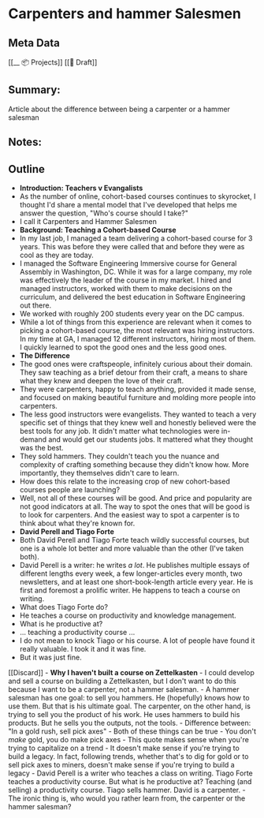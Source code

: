 # Carpenters and hammer Salesmen

## Meta Data

[[__ 📦 Projects]]
[[📝 Draft]]

## Summary:

Article about the difference between being a carpenter or a hammer salesman
	
## Notes:

## Outline

-   **Introduction: Teachers v Evangalists**
-   As the number of online, cohort-based courses continues to skyrocket, I thought I'd share a mental model that I've developed that helps me answer the question, "Who's course should I take?"
-   I call it Carpenters and Hammer Salesmen
-   **Background: Teaching a Cohort-based Course**
-   In my last job, I managed a team delivering a cohort-based course for 3 years. This was before they were called that and before they were as cool as they are today.
-   I managed the Software Engineering Immersive course for General Assembly in Washington, DC. While it was for a large company, my role was effectively the leader of the course in my market. I hired and managed instructors, worked with them to make decisions on the curriculum, and delivered the best education in Software Engineering out there.
-   We worked with roughly 200 students every year on the DC campus.
-   While a lot of things from this experience are relevant when it comes to picking a cohort-based course, the most relevant was hiring instructors. In my time at GA, I managed 12 different instructors, hiring most of them. I quickly learned to spot the good ones and the less good ones.
-   **The Difference**
-   The good ones were craftspeople, infinitely curious about their domain. They saw teaching as a brief detour from their craft, a means to share what they knew and deepen the love of their craft.
-   They were carpenters, happy to teach anything, provided it made sense, and focused on making beautiful furniture and molding more people into carpenters.
-   The less good instructors were evangelists. They wanted to teach a very specific set of things that they knew well and honestly believed were the best tools for any job. It didn't matter what technologies were in-demand and would get our students jobs. It mattered what they thought was the best.
-   They sold hammers. They couldn't teach you the nuance and complexity of crafting something because they didn't know how. More importantly, they themselves didn't care to learn.
-   How does this relate to the increasing crop of new cohort-based courses people are launching?
-   Well, not all of these courses will be good. And price and popularity are not good indicators at all. The way to spot the ones that will be good is to look for carpenters. And the easiest way to spot a carpenter is to think about what they're known for.
-   **David Perell and Tiago Forte**
-   Both David Perell and Tiago Forte teach wildly successful courses, but one is a whole lot better and more valuable than the other (I've taken both).
-   David Perell is a writer: he writes _a lot_. He publishes multiple essays of different lengths every week, a few longer-articles every month, two newsletters, and at least one short-book-length article every year. He is first and foremost a prolific writer. He happens to teach a course on writing.
-   What does Tiago Forte do?
-   He teaches a course on productivity and knowledge management.
-   What is he productive at?
-   ... teaching a productivity course ...
-   I do not mean to knock Tiago or his course. A lot of people have found it really valuable. I took it and it was fine.
-   But it was just fine.

[[Discard]]
	-   **Why I haven't built a course on Zettelkasten**
	-   I could develop and sell a course on building a Zettelkasten, but I don't want to do this because I want to be a carpenter, not a hammer salesman.
	-   A hammer salesman has one goal: to sell you hammers. He (hopefully) knows how to use them. But that is his ultimate goal. The carpenter, on the other hand, is trying to sell you the product of his work. He uses hammers to build his products. But he sells you the outputs, not the tools.
	-   Difference between: "In a gold rush, sell pick axes"
		-   Both of these things can be true
		-   You don't _make_ gold, you do make pick axes
		-   This quote makes sense when you're trying to capitalize on a trend
		-   It doesn't make sense if you're trying to build a legacy. In fact, following trends, whether that's to dig for gold or to sell pick axes to miners, doesn't make sense if you're trying to build a legacy
	-   David Perell is a writer who teaches a class on writing. Tiago Forte teaches a productivity course. But what is he productive at? Teaching (and selling) a productivity course. Tiago sells hammer. David is a carpenter.
	-   The ironic thing is, who would you rather learn from, the carpenter or the hammer salesman?